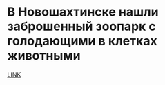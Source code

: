 # В Новошахтинске нашли заброшенный зоопарк с голодающими в клетках животными



[LINK](https://varlamov.ru/2433650.html)